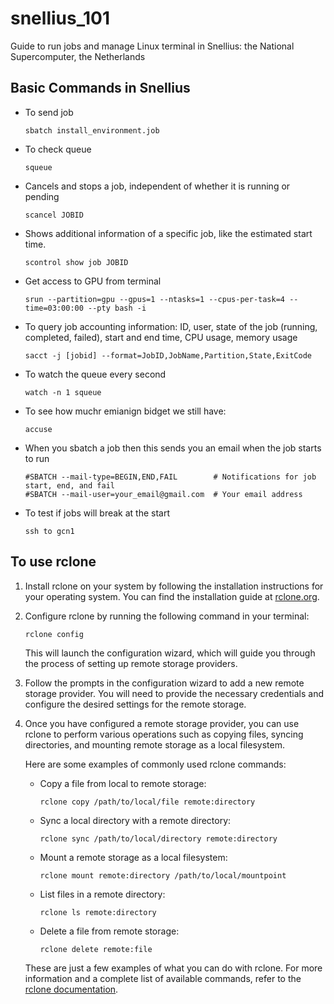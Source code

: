 # snellius_101
Guide to run jobs and manage Linux terminal in Snellius: the National Supercomputer, the Netherlands

## Basic Commands in Snellius

- To send job
    ```
    sbatch install_environment.job
    ```
- To check queue
    ```
    squeue
    ```
- Cancels and stops a job, independent of whether it is running or pending
    ```
    scancel JOBID
    ```

- Shows additional information of a specific job, like the estimated start time.
    ```
    scontrol show job JOBID 
    ```

- Get access to GPU from terminal
    ```
    srun --partition=gpu --gpus=1 --ntasks=1 --cpus-per-task=4 --time=03:00:00 --pty bash -i
    ```

- To query job accounting information: ID, user, state of the job (running, completed, failed), start and end time, CPU usage, memory usage 
    ```
    sacct -j [jobid] --format=JobID,JobName,Partition,State,ExitCode
    ```

- To watch the queue every second
    ```
    watch -n 1 squeue
    ```

- To see how muchr emianign bidget we still have:
    ```
    accuse
    ```

- When you sbatch a job then this sends you an email when the job starts to run
    ```
    #SBATCH --mail-type=BEGIN,END,FAIL        # Notifications for job start, end, and fail
    #SBATCH --mail-user=your_email@gmail.com  # Your email address
    ```

- To test if jobs will break at the start
    ```
    ssh to gcn1
    ```

## To use rclone
1. Install rclone on your system by following the installation instructions for your operating system. You can find the installation guide at [rclone.org](https://rclone.org/docs/#installing).

2. Configure rclone by running the following command in your terminal:
    ```
    rclone config
    ```
    This will launch the configuration wizard, which will guide you through the process of setting up remote storage providers.

3. Follow the prompts in the configuration wizard to add a new remote storage provider. You will need to provide the necessary credentials and configure the desired settings for the remote storage.

4. Once you have configured a remote storage provider, you can use rclone to perform various operations such as copying files, syncing directories, and mounting remote storage as a local filesystem.

    Here are some examples of commonly used rclone commands:
    - Copy a file from local to remote storage:
      ```
      rclone copy /path/to/local/file remote:directory
      ```

    - Sync a local directory with a remote directory:
      ```
      rclone sync /path/to/local/directory remote:directory
      ```

    - Mount a remote storage as a local filesystem:
      ```
      rclone mount remote:directory /path/to/local/mountpoint
      ```

    - List files in a remote directory:
      ```
      rclone ls remote:directory
      ```

    - Delete a file from remote storage:
      ```
      rclone delete remote:file
      ```

    These are just a few examples of what you can do with rclone. For more information and a complete list of available commands, refer to the [rclone documentation](https://rclone.org/docs/).